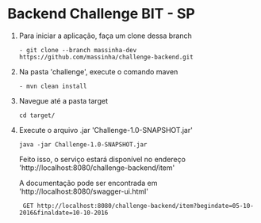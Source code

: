# Backend Challenge BIT - SP

1) Para iniciar a aplicação, faça um clone dessa branch
    ```
    - git clone --branch massinha-dev https://github.com/massinha/challenge-backend.git
    ```
2) Na pasta 'challenge', execute o comando maven
    ```
    - mvn clean install
    ```
3) Navegue até a pasta target
    ```
    cd target/
    ```
4) Execute o arquivo .jar 'Challenge-1.0-SNAPSHOT.jar'
    ```
    java -jar Challenge-1.0-SNAPSHOT.jar
    ```

    Feito isso, o serviço estará disponível no endereço 'http://localhost:8080/challenge-backend/item'

    A documentação pode ser encontrada em 'http://localhost:8080/swagger-ui.html'


    ```
     GET http://localhost:8080/challenge-backend/item?begindate=05-10-2016&finaldate=10-10-2016
     ```